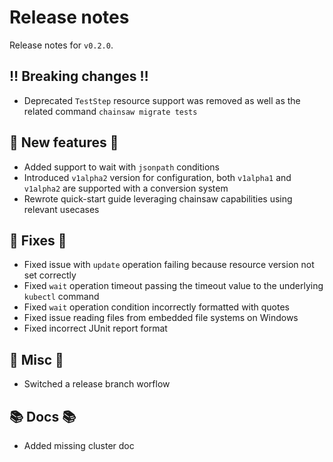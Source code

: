 # Release notes

Release notes for `v0.2.0`.

## ‼️ Breaking changes ‼️

- Deprecated `TestStep` resource support was removed as well as the related command `chainsaw migrate tests`

## 💫 New features 💫

- Added support to wait with `jsonpath` conditions
- Introduced `v1alpha2` version for configuration, both `v1alpha1` and `v1alpha2` are supported with a conversion system
- Rewrote quick-start guide leveraging chainsaw capabilities using relevant usecases

## 🔧 Fixes 🔧

- Fixed issue with `update` operation failing because resource version not set correctly
- Fixed `wait` operation timeout passing the timeout value to the underlying `kubectl` command
- Fixed `wait` operation condition incorrectly formatted with quotes
- Fixed issue reading files from embedded file systems on Windows
- Fixed incorrect JUnit report format

## 🎸 Misc 🎸

- Switched a release branch worflow

## 📚 Docs 📚

- Added missing cluster doc
